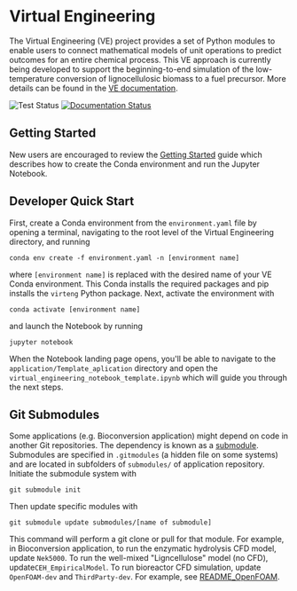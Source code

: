# Virtual Engineering

The Virtual Engineering (VE) project provides a set of Python modules to enable users to connect mathematical models of unit operations to predict outcomes for an entire chemical process. This VE approach is currently being developed to support the beginning-to-end simulation of the low-temperature conversion of lignocellulosic biomass to a fuel precursor. More details can be found in the [VE documentation](https://virtualengineering.readthedocs.io/en/latest/index.html).

![Test Status](https://github.com/NREL/VirtualEngineering/actions/workflows/test_vebio.yml/badge.svg)
[![Documentation Status](https://readthedocs.org/projects/virtualengineering/badge/?version=latest)](https://virtualengineering.readthedocs.io/en/latest/?badge=latest)


## Getting Started

New users are encouraged to review the [Getting Started](https://virtualengineering.readthedocs.io/en/latest/how_to_guides/getting_started.html#getting-started) guide which describes how to create the Conda environment and run the Jupyter Notebook.

## Developer Quick Start

First, create a Conda environment from the `environment.yaml` file by opening a terminal, navigating to the root level of the Virtual Engineering directory, and running

`conda env create -f environment.yaml -n [environment name]`

where `[environment name]` is replaced with the desired name of your VE Conda environment. This Conda installs the required packages and pip installs the `virteng` Python package.  Next, activate the environment with

`conda activate [environment name]`

and launch the Notebook by running

`jupyter notebook`

When the Notebook landing page opens, you'll be able to navigate to the ``application/Template_aplication`` directory and open the ``virtual_engineering_notebook_template.ipynb`` which will guide you through the next steps.

## Git Submodules

Some applications (e.g. Bioconversion application) might depend on code in another Git repositories. The dependency is known as a [submodule](https://git-scm.com/book/en/v2/Git-Tools-Submodules). Submodules are specified in `.gitmodules` (a hidden file on some systems) and are located in subfolders of `submodules/` of application repository. Initiate the submodule system with

`git submodule init`

Then update specific modules with 

`git submodule update submodules/[name of submodule]`

This command will perform a git clone or pull for that module. For example, in Bioconversion application, to run the enzymatic hydrolysis CFD model, update `Nek5000`. To run the well-mixed "Ligncellulose" model (no CFD), update`CEH_EmpiricalModel`. To run bioreactor CFD simulation, update `OpenFOAM-dev` and `ThirdParty-dev`. For example, see [README_OpenFOAM](https://virtualengineering.readthedocs.io/en/latest/applications/bioconversion/build_openfoam.html).

